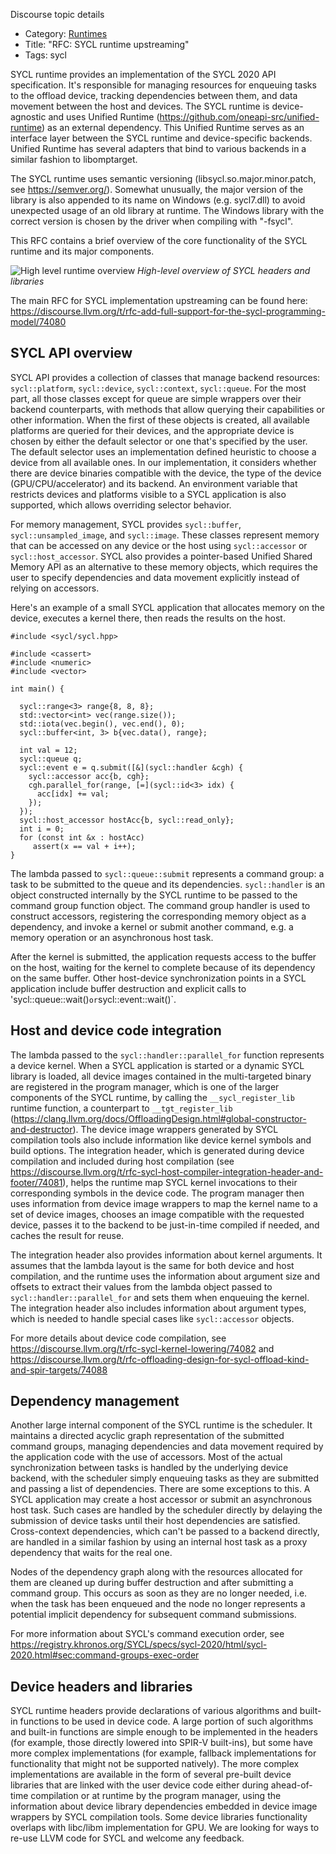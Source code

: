 Discourse topic details

- Category: [Runtimes](https://discourse.llvm.org/c/runtimes/64)
- Title: "RFC: SYCL runtime upstreaming"
- Tags: sycl

SYCL runtime provides an implementation of the SYCL 2020 API specification. It's
responsible for managing resources for enqueuing tasks to the offload device,
tracking dependencies between them, and data movement between the host and
devices. The SYCL runtime is device-agnostic and uses Unified Runtime
(https://github.com/oneapi-src/unified-runtime) as an external dependency. This
Unified Runtime serves as an interface layer between the SYCL runtime and
device-specific backends. Unified Runtime has several adapters that bind to
various backends in a similar fashion to libomptarget.

The SYCL runtime uses semantic versioning (libsycl.so.major.minor.patch, see
https://semver.org/). Somewhat unusually, the major version of the library is
also appended to its name on Windows (e.g. sycl7.dll) to avoid unexpected usage
of an old library at runtime. The Windows library with the correct version is
chosen by the driver when compiling with "-fsycl".

This RFC contains a brief overview of the core functionality of the SYCL runtime
and its major components.

![High level runtime overview](SYCLHeadersAndLibraries.svg)
*High-level overview of SYCL headers and libraries*

The main RFC for SYCL implementation upstreaming can be found here:
https://discourse.llvm.org/t/rfc-add-full-support-for-the-sycl-programming-model/74080

## SYCL API overview

SYCL API provides a collection of classes that manage backend resources:
`sycl::platform`, `sycl::device`, `sycl::context`, `sycl::queue`. For the most
part, all those classes except for queue are simple wrappers over their backend
counterparts, with methods that allow querying their capabilities or other
information. When the first of these objects is created, all available platforms
are queried for their devices, and the appropriate device is chosen by either
the default selector or one that's specified by the user. The default selector
uses an implementation defined heuristic to choose a device from all available
ones. In our implementation, it considers whether there are device binaries
compatible with the device, the type of the device (GPU/CPU/accelerator) and its
backend. An environment variable that restricts devices and platforms visible to
a SYCL application is also supported, which allows overriding selector behavior.

For memory management, SYCL provides `sycl::buffer`, `sycl::unsampled_image`,
and `sycl::image`. These classes represent memory that can be accessed on any
device or the host using `sycl::accessor` or `sycl::host_accessor`. SYCL also
provides a pointer-based Unified Shared Memory API as an alternative to these
memory objects, which requires the user to specify dependencies and data movement
explicitly instead of relying on accessors.

Here's an example of a small SYCL application that allocates memory on the device,
executes a kernel there, then reads the results on the host.

```
#include <sycl/sycl.hpp>

#include <cassert>
#include <numeric>
#include <vector>

int main() {

  sycl::range<3> range{8, 8, 8};
  std::vector<int> vec(range.size());
  std::iota(vec.begin(), vec.end(), 0);
  sycl::buffer<int, 3> b{vec.data(), range};

  int val = 12;
  sycl::queue q;
  sycl::event e = q.submit([&](sycl::handler &cgh) {
    sycl::accessor acc{b, cgh};
    cgh.parallel_for(range, [=](sycl::id<3> idx) {
      acc[idx] += val;
    });
  });
  sycl::host_accessor hostAcc{b, sycl::read_only};
  int i = 0;
  for (const int &x : hostAcc)
     assert(x == val + i++);
}
```

The lambda passed to `sycl::queue::submit` represents a command group: a task to
be submitted to the queue and its dependencies. `sycl::handler` is an object
constructed internally by the SYCL runtime to be passed to the command group
function object. The command group handler is used to construct accessors,
registering the corresponding memory object as a dependency, and invoke a kernel
or submit another command, e.g. a memory operation or an asynchronous host task.

After the kernel is submitted, the application requests access to the buffer on
the host, waiting for the kernel to complete because of its dependency on the
same buffer. Other host-device synchronization points in a SYCL application
include buffer destruction and explicit calls to 'sycl::queue::wait()` or
`sycl::event::wait()`.

## Host and device code integration

The lambda passed to the `sycl::handler::parallel_for` function represents a
device kernel. When a SYCL application is started or a dynamic SYCL library is
loaded, all device images contained in the multi-targeted binary are registered
in the program manager, which is one of the larger components of the SYCL
runtime, by calling the `__sycl_register_lib` runtime function, a counterpart to
`__tgt_register_lib`
(https://clang.llvm.org/docs/OffloadingDesign.html#global-constructor-and-destructor).
The device image wrappers generated by SYCL compilation tools also include
information like device kernel symbols and build options. The integration
header, which is generated during device compilation and included during host
compilation (see
https://discourse.llvm.org/t/rfc-sycl-host-compiler-integration-header-and-footer/74081),
helps the runtime map SYCL kernel invocations to their corresponding
symbols in the device code. The program manager then uses information from
device image wrappers to map the kernel name to a set of device images, chooses
an image compatible with the requested device, passes it to the backend to be
just-in-time compiled if needed, and caches the result for reuse.

The integration header also provides information about kernel arguments. It
assumes that the lambda layout is the same for both device and host compilation,
and the runtime uses the information about argument size and offsets to extract
their values from the lambda object passed to `sycl::handler::parallel_for` and
sets them when enqueuing the kernel. The integration header also includes
information about argument types, which is needed to handle special cases like
`sycl::accessor` objects.

For more details about device code compilation, see
https://discourse.llvm.org/t/rfc-sycl-kernel-lowering/74082
and
https://discourse.llvm.org/t/rfc-offloading-design-for-sycl-offload-kind-and-spir-targets/74088

## Dependency management

Another large internal component of the SYCL runtime is the scheduler. It
maintains a directed acyclic graph representation of the submitted command
groups, managing dependencies and data movement required by the application code
with the use of accessors. Most of the actual synchronization between tasks is
handled by the underlying device backend, with the scheduler simply enqueuing
tasks as they are submitted and passing a list of dependencies. There are some
exceptions to this. A SYCL application may create a host accessor or submit an
asynchronous host task. Such cases are handled by the scheduler directly by
delaying the submission of device tasks until their host dependencies are
satisfied. Cross-context dependencies, which can't be passed to a backend
directly, are handled in a similar fashion by using an internal host task as a
proxy dependency that waits for the real one.

Nodes of the dependency graph along with the resources allocated for them are
cleaned up during buffer destruction and after submitting a command group. This
occurs as soon as they are no longer needed, i.e. when the task has been
enqueued and the node no longer represents a potential implicit dependency for
subsequent command submissions.

For more information about SYCL's command execution order, see
https://registry.khronos.org/SYCL/specs/sycl-2020/html/sycl-2020.html#sec:command-groups-exec-order

## Device headers and libraries

SYCL runtime headers provide declarations of various algorithms and built-in
functions to be used in device code. A large portion of such algorithms and
built-in functions are simple enough to be implemented in the headers (for
example, those directly lowered into SPIR-V built-ins), but some have more
complex implementations (for example, fallback implementations for functionality
that might not be supported natively). The more complex implementations are
available in the form of several pre-built device libraries that are linked with
the user device code either during ahead-of-time compilation or at runtime by
the program manager, using the information about device library dependencies
embedded in device image wrappers by SYCL compilation tools.
Some device libraries functionality overlaps with libc/libm implementation for
GPU. We are looking for ways to re-use LLVM code for SYCL and welcome any
feedback.
